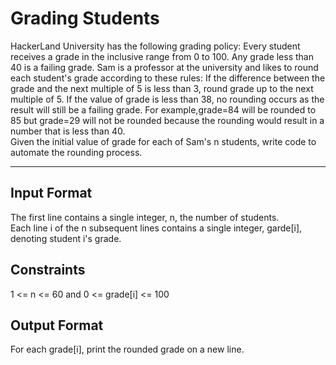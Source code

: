 <h1>Grading Students</h1>
HackerLand University has the following grading policy:
Every student receives a grade in the inclusive range from 0 to 100.
Any grade less than 40 is a failing grade.
Sam is a professor at the university and likes to round each student's grade according to these rules:
If the difference between the grade and the next multiple of 5 is less than 3, round grade up to the next multiple of 5.
If the value of grade is less than 38, no rounding occurs as the result will still be a failing grade.
For example,grade=84  will be rounded to 85 but grade=29 will not be rounded because the rounding would result in a number that is less than 40.<br>
Given the initial value of grade for each of Sam's n students, write code to automate the rounding process.

<hr>
<h2>Input Format</h2>
The first line contains a single integer, n, the number of students.<br>
Each line i of the n subsequent lines contains a single integer, garde[i], denoting student i's grade.

<h2>Constraints</h2>
1 <= n <= 60 and 0 <= grade[i] <= 100

<h2>Output Format</h2>
For each grade[i], print the rounded grade on a new line.
